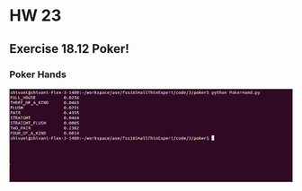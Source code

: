 # HW 23
## Exercise 18.12 Poker!
### Poker Hands
![example](https://github.com/SaurabhSakpal/fss16SmallThinExpert/blob/master/code/3/poker/poker.png)

